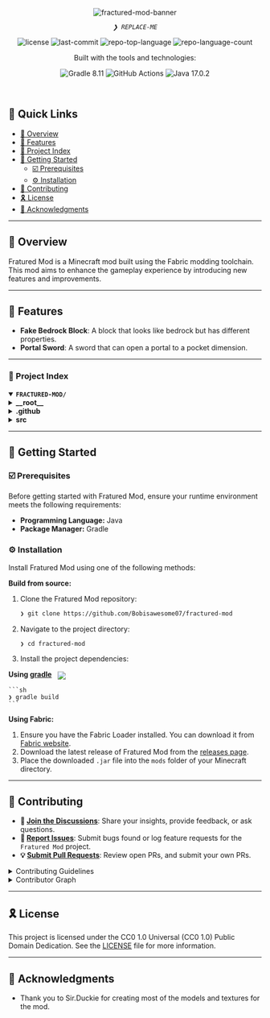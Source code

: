 <p align="center">
    <img src="https://i.ibb.co/pjj4GGbg/Factions-of-the-Fractured-Realm.webp" alt="fractured-mod-banner">
</p>
<p align="center">
    <em><code>❯ REPLACE-ME</code></em>
</p>
<p align="center">
    <img src="https://img.shields.io/github/license/Bobisawesome07/fractured-mod?style=plastic&logo=opensourceinitiative&logoColor=white&color=0059ff" alt="license">
    <img src="https://img.shields.io/github/last-commit/Bobisawesome07/fractured-mod?style=plastic&logo=git&logoColor=white&color=0059ff" alt="last-commit">
    <img src="https://img.shields.io/github/languages/top/Bobisawesome07/fractured-mod?style=plastic&color=0059ff" alt="repo-top-language">
    <img src="https://img.shields.io/github/languages/count/Bobisawesome07/fractured-mod?style=plastic&color=0059ff" alt="repo-language-count">
</p>
<p align="center">Built with the tools and technologies:</p>
<p align="center">
    <img src="https://img.shields.io/badge/Gradle-02303A.svg?style=plastic&logo=Gradle&logoColor=white" alt="Gradle 8.11">
    <img src="https://img.shields.io/badge/GitHub%20Actions-2088FF.svg?style=plastic&logo=GitHub-Actions&logoColor=white" alt="GitHub Actions">
    <img src="https://img.shields.io/badge/java-%23ED8B00.svg?style=plastic&logo=openjdk&logoColor=white" alt="Java 17.0.2">
</p>
<br>

## 🔗 Quick Links

- [📍 Overview](#-overview)
- [👾 Features](#-features)
- [📂 Project Index](#-project-index)
- [🚀 Getting Started](#-getting-started)
  - [☑️ Prerequisites](#-prerequisites)
  - [⚙️ Installation](#-installation)
- [🔰 Contributing](#-contributing)
- [🎗 License](#-license)
- [🙌 Acknowledgments](#-acknowledgments)

---

## 📍 Overview

Fratured Mod is a Minecraft mod built using the Fabric modding toolchain. This mod aims to enhance the gameplay experience by introducing new features and improvements.

---

## 👾 Features

- **Fake Bedrock Block**: A block that looks like bedrock but has different properties.
- **Portal Sword**: A sword that can open a portal to a pocket dimension.

---

### 📂 Project Index

<details open>
    <summary><b><code>FRACTURED-MOD/</code></b></summary>
    <details> <!-- __root__ Submodule -->
        <summary><b>__root__</b></summary>
        <blockquote>
            <table>
            <tr>
                <td><b><a href='https://github.com/Bobisawesome07/fractured-mod/blob/bob/gradlew.bat'>gradlew.bat</a></b></td>
                <td><code>Windows batch file for building the project.</code></td>
            </tr>
            <tr>
                <td><b><a href='https://github.com/Bobisawesome07/fractured-mod/blob/bob/build.gradle'>build.gradle</a></b></td>
                <td><code>Gradle build script with project dependencies and tasks.</code></td>
            </tr>
            <tr>
                <td><b><a href='https://github.com/Bobisawesome07/fractured-mod/blob/bob/settings.gradle'>settings.gradle</a></b></td>
                <td><code>Settings for the Gradle build.</code></td>
            </tr>
            <tr>
                <td><b><a href='https://github.com/Bobisawesome07/fractured-mod/blob/bob/README.md'>README.md</a></b></td>
                <td><code>Project README with detailed information.</code></td>
            </tr>
            </table>
        </blockquote>
    </details>
    <details> <!-- .github Submodule -->
        <summary><b>.github</b></summary>
        <blockquote>
            <details>
                <summary><b>workflows</b></summary>
                <blockquote>
                    <table>
                    <tr>
                        <td><b><a href='https://github.com/Bobisawesome07/fractured-mod/blob/bob/.github/workflows/build.yml'>build.yml</a></b></td>
                        <td><code>GitHub Actions workflow for building the project.</code></td>
                    </tr>
                    </table>
                </blockquote>
            </details>
        </blockquote>
    </details>
    <details> <!-- src Submodule -->
        <summary><b>src</b></summary>
        <blockquote>
            <details>
                <summary><b>main</b></summary>
                <blockquote>
                    <details>
                        <summary><b>resources</b></summary>
                        <blockquote>
                            <table>
                            <tr>
                                <td><b><a href='https://github.com/Bobisawesome07/fractured-mod/blob/bob/src/main/resources/fractured-mod.mixins.json'>fractured-mod.mixins.json</a></b></td>
                                <td><code>Mixin configuration for the mod.</code></td>
                            </tr>
                            <tr>
                                <td><b><a href='https://github.com/Bobisawesome07/fractured-mod/blob/bob/src/main/resources/fabric.mod.json'>fabric.mod.json</a></b></td>
                                <td><code>Fabric mod metadata.</code></td>
                            </tr>
                            </table>
                        </blockquote>
                    </details>
                    <details>
                        <summary><b>java</b></summary>
                        <blockquote>
                            <details>
                                <summary><b>com</b></summary>
                                <blockquote>
                                    <details>
                                        <summary><b>fofr</b></summary>
                                        <blockquote>
                                            <table>
                                            <tr>
                                                <td><b><a href='https://github.com/Bobisawesome07/fractured-mod/blob/bob/src/main/java/com/fofr/FracturedMod.java'>FracturedMod.java</a></b></td>
                                                <td><code>Main class for the mod.</code></td>
                                            </tr>
                                            </table>
                                            <details>
                                                <summary><b>mixin</b></summary>
                                                <blockquote>
                                                    <table>
                                                    <tr>
                                                        <td><b><a href='https://github.com/Bobisawesome07/fractured-mod/blob/bob/src/main/java/com/fofr/mixin/ExampleMixin.java'>ExampleMixin.java</a></b></td>
                                                        <td><code>Example mixin class for the mod.</code></td>
                                                    </tr>
                                                    </table>
                                                </blockquote>
                                            </details>
                                        </blockquote>
                                    </details>
                                </blockquote>
                            </details>
                        </blockquote>
                    </details>
                </blockquote>
            </details>
            <details>
                <summary><b>client</b></summary>
                <blockquote>
                    <details>
                        <summary><b>resources</b></summary>
                        <blockquote>
                            <table>
                            <tr>
                                <td><b><a href='https://github.com/Bobisawesome07/fractured-mod/blob/bob/src/client/resources/fractured-mod.client.mixins.json'>fractured-mod.client.mixins.json</a></b></td>
                                <td><code>Client-side mixin configuration for the mod.</code></td>
                            </tr>
                            </table>
                        </blockquote>
                    </details>
                    <details>
                        <summary><b>java</b></summary>
                        <blockquote>
                            <details>
                                <summary><b>com</b></summary>
                                <blockquote>
                                    <details>
                                        <summary><b>fofr</b></summary>
                                        <blockquote>
                                            <table>
                                            <tr>
                                                <td><b><a href='https://github.com/Bobisawesome07/fractured-mod/blob/bob/src/client/java/com/fofr/FracturedModClient.java'>FracturedModClient.java</a></b></td>
                                                <td><code>Client entry point for the mod.</code></td>
                                            </tr>
                                            <tr>
                                                <td><b><a href='https://github.com/Bobisawesome07/fractured-mod/blob/bob/src/client/java/com/fofr/FracturedModDataGenerator.java'>FracturedModDataGenerator.java</a></b></td>
                                                <td><code>Data generator class for the mod.</code></td>
                                            </tr>
                                            </table>
                                            <details>
                                                <summary><b>mixin</b></summary>
                                                <blockquote>
                                                    <details>
                                                        <summary><b>client</b></summary>
                                                        <blockquote>
                                                            <table>
                                                            <tr>
                                                                <td><b><a href='https://github.com/Bobisawesome07/fractured-mod/blob/bob/src/client/java/com/fofr/mixin/client/ExampleClientMixin.java'>ExampleClientMixin.java</a></b></td>
                                                                <td><code>Example client-side mixin class for the mod.</code></td>
                                                            </tr>
                                                            </table>
                                                        </blockquote>
                                                    </details>
                                                </blockquote>
                                            </details>
                                        </blockquote>
                                    </details>
                                </blockquote>
                            </details>
                        </blockquote>
                    </details>
                </blockquote>
            </details>
        </blockquote>
    </details>
</details>

---

## 🚀 Getting Started

### ☑️ Prerequisites

Before getting started with Fratured Mod, ensure your runtime environment meets the following requirements:

- **Programming Language:** Java
- **Package Manager:** Gradle

### ⚙️ Installation

Install Fratured Mod using one of the following methods:

**Build from source:**

1. Clone the Fratured Mod repository:

    ```sh
    ❯ git clone https://github.com/Bobisawesome07/fractured-mod
    ```

2. Navigate to the project directory:

    ```sh
    ❯ cd fractured-mod
    ```

3. Install the project dependencies:

**Using [gradle](http://_vscodecontentref_/1)** &nbsp; [<img align="center" src="https://img.shields.io/badge/Gradle-02303A.svg?style=plastic&logo=gradle&logoColor=white" />](https://gradle.org/)

    ```sh
    ❯ gradle build
    ```

**Using Fabric:**

1. Ensure you have the Fabric Loader installed. You can download it from [Fabric website](https://fabricmc.net/use/).
2. Download the latest release of Fratured Mod from the [releases page](https://github.com/Bobisawesome07/fractured-mod/releases).
3. Place the downloaded `.jar` file into the `mods` folder of your Minecraft directory.

---

## 🔰 Contributing

- **💬 [Join the Discussions](https://github.com/Bobisawesome07/fractured-mod/discussions)**: Share your insights, provide feedback, or ask questions.
- **🐛 [Report Issues](https://github.com/Bobisawesome07/fractured-mod/issues)**: Submit bugs found or log feature requests for the `Fratured Mod` project.
- **💡 [Submit Pull Requests](https://github.com/Bobisawesome07/fractured-mod/blob/main/CONTRIBUTING.md)**: Review open PRs, and submit your own PRs.

<details closed>
<summary>Contributing Guidelines</summary>

1. **Fork the Repository**: Start by forking the project repository to your GitHub account.
2. **Clone Locally**: Clone the forked repository to your local machine using a git client.

    ```sh
    git clone https://github.com/Bobisawesome07/fractured-mod
    ```

3. **Create a New Branch**: Always work on a new branch, giving it a descriptive name.

    ```sh
    git checkout -b new-feature-x
    ```

4. **Make Your Changes**: Develop and test your changes locally.
5. **Commit Your Changes**: Commit with a clear message describing your updates.

    ```sh
    git commit -m 'Implemented new feature x.'
    ```

6. **Push to GitHub**: Push the changes to your forked repository.

    ```sh
    git push origin new-feature-x
    ```

7. **Submit a Pull Request**: Create a PR against the original project repository. Clearly describe the changes and their motivations.
8. **Review**: Once your PR is reviewed and approved, it will be merged into the main branch. Congratulations on your contribution!

</details>

<details closed>
<summary>Contributor Graph</summary>
<br>
<p align="left">
   <a href="https://github.com/Bobisawesome07/fractured-mod/graphs/contributors">
      <img src="https://contrib.rocks/image?repo=Bobisawesome07/fractured-mod" alt="Contributor Graph">
   </a>
</p>
</details>

---

## 🎗 License

This project is licensed under the CC0 1.0 Universal (CC0 1.0) Public Domain Dedication. See the [LICENSE](http://_vscodecontentref_/2) file for more information.

---

## 🙌 Acknowledgments

- Thank you to Sir.Duckie for creating most of the models and textures for the mod.

```` ▋

